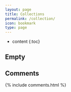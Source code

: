 ```yaml
---
layout: page
title: Collections
permalink: /collection/
icon: bookmark
type: page
---
```


* content
{:toc}

## Empty

## Comments

{% include comments.html %}
